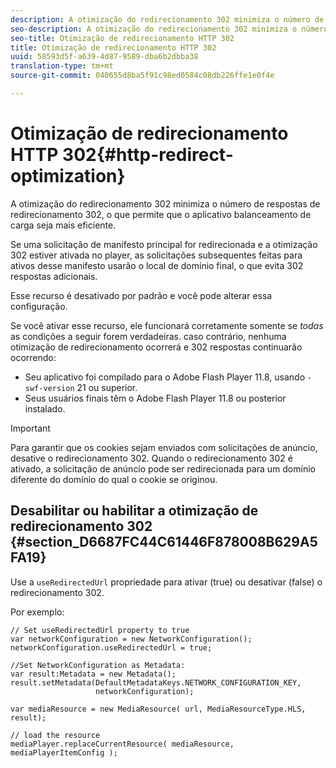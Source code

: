 ```yaml
---
description: A otimização do redirecionamento 302 minimiza o número de respostas de redirecionamento 302, o que permite que o aplicativo balanceamento de carga seja mais eficiente.
seo-description: A otimização do redirecionamento 302 minimiza o número de respostas de redirecionamento 302, o que permite que o aplicativo balanceamento de carga seja mais eficiente.
seo-title: Otimização de redirecionamento HTTP 302
title: Otimização de redirecionamento HTTP 302
uuid: 58593d5f-a639-4d87-9589-dba6b2dbba38
translation-type: tm+mt
source-git-commit: 040655d8ba5f91c98ed0584c08db226ffe1e0f4e

---
```



# Otimização de redirecionamento HTTP 302{#http-redirect-optimization}

A otimização do redirecionamento 302 minimiza o número de respostas de redirecionamento 302, o que permite que o aplicativo balanceamento de carga seja mais eficiente.

Se uma solicitação de manifesto principal for redirecionada e a otimização 302 estiver ativada no player, as solicitações subsequentes feitas para ativos desse manifesto usarão o local de domínio final, o que evita 302 respostas adicionais.

Esse recurso é desativado por padrão e você pode alterar essa configuração.

Se você ativar esse recurso, ele funcionará corretamente somente se *todas* as condições a seguir forem verdadeiras. caso contrário, nenhuma otimização de redirecionamento ocorrerá e 302 respostas continuarão ocorrendo:

* Seu aplicativo foi compilado para o Adobe Flash Player 11.8, usando `-swf-version` 21 ou superior.
* Seus usuários finais têm o Adobe Flash Player 11.8 ou posterior instalado.

>[!IMPORTANT]
>
>Para garantir que os cookies sejam enviados com solicitações de anúncio, desative o redirecionamento 302. Quando o redirecionamento 302 é ativado, a solicitação de anúncio pode ser redirecionada para um domínio diferente do domínio do qual o cookie se originou.

## Desabilitar ou habilitar a otimização de redirecionamento 302 {#section_D6687FC44C61446F878008B629A5FA19}

Use a `useRedirectedUrl` propriedade para ativar (true) ou desativar (false) o redirecionamento 302.

<!--<a id="example_B886777252B745AAB48B1FCC42C97A25"></a>-->

Por exemplo:

```
// Set useRedirectedUrl property to true 
var networkConfiguration = new NetworkConfiguration(); 
networkConfiguration.useRedirectedUrl = true; 
  
//Set NetworkConfiguration as Metadata: 
var result:Metadata = new Metadata(); 
result.setMetadata(DefaultMetadataKeys.NETWORK_CONFIGURATION_KEY,  
                   networkConfiguration); 
  
var mediaResource = new MediaResource( url, MediaResourceType.HLS, result); 
  
// load the resource 
mediaPlayer.replaceCurrentResource( mediaResource, mediaPlayerItemConfig );
```

